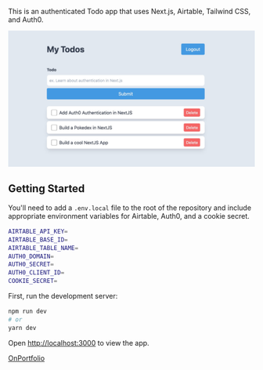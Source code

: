 This is an authenticated Todo app that uses Next.js, Airtable, Tailwind CSS, and Auth0.

![Screenshot of Todo App](./public/screenshot.jpg)

## Getting Started

You'll need to add a `.env.local` file to the root of the repository and include appropriate environment variables for Airtable, Auth0, and a cookie secret.

```bash
AIRTABLE_API_KEY=
AIRTABLE_BASE_ID=
AIRTABLE_TABLE_NAME=
AUTH0_DOMAIN=
AUTH0_SECRET=
AUTH0_CLIENT_ID=
COOKIE_SECRET=
```

First, run the development server:

```bash
npm run dev
# or
yarn dev
```

Open [http://localhost:3000](http://localhost:3000) to view the app.

[OnPortfolio](https://front-end-portfolio.vercel.app/)
